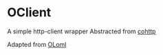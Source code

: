 # OClient
A simple http-client wrapper
Abstracted from [cohttp](https://github.com/mirage/ocaml-cohttp)

Adapted from [OLoml](https://github.com/aayushberi26/OLoml)
